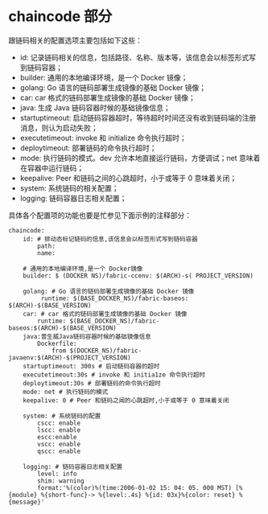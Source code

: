# chaincode 部分

跟链码相关的配置选项主要包括如下这些：

- id: 记录链码相关的信息，包括路径、名称、版本等，该信息会以标签形式写到链码容器；
- builder: 通用的本地编译环境，是一个 Docker 镜像；
- golang: Go 语言的链码部署生成镜像的基础 Docker 镜像；
- car: car 格式的链码部署生成镜像的基础 Docker 镜像；
- java: 生成 Java 链码容器时候的基础镜像信息；
- startuptimeout: 启动链码容器超时，等待超时时间还没有收到链码端的注册消息，则认为启动失败；
- executetimeout: invoke 和 initialize 命令执行超时；
- deploytimeout: 部署链码的命令执行超时；
- mode: 执行链码的模式。dev 允许本地直接运行链码，方便调试；net 意味着在容器中运行链码；
- keepalive: Peer 和链码之间的心跳超时，小于或等于 0 意味着关闭；
- system: 系统链码的相关配置；
- logging: 链码容器日志相关配置；

具体各个配置项的功能也要是忙参见下面示例的注释部分：

```
chaincode:
    id: # 排动态标记链码的信息,该信息会以标签形式写到链码容器
        path:
        name:
    
    # 通用的本地编译环境,是一个 Docker镜像
    builder: $ (DOCKER NS)/fabric-ccenv: $(ARCH)-s( PROJECT_VERSION)

    golang: # Go 语言的链码部署生成镜像的基础 Docker 镜像
         runtime: $(BASE_DOCKER_NS)/fabric-baseos: $(ARCH)-$(BASE_VERSION)
    car: # car 格式的链码部署生成镜像的基础 Docker 镜像
        runtime: $(BASE_DOCKER_NS)/fabric-baseos:$(ARCH)-$(BASE_VERSION)
    java:普生威Java链码容器时候的基础镜像信息
        Dockerfile:
            from $(DOCKER_NS)/fabric-javaenv:$(ARCH)-$(PROJECT_VERSION)
    startuptimeout: 300s # 启动链码容器的超时
    executetimeout:30s # invoke 和 initia1ze 命令执行超时
    deploytimeout:30s # 部署链码的命令执行超时
    mode: net # 执行链码的模式
    keepalive: 0 # Peer 和链码之闻的心跳超时,小于或等于 0 意味着关闭
    
    system: # 系统链码的配置
        cscc: enable
        lscc: enable
        escc:enable
        vscc: enable
        qscc: enable
    
    logging: # 链码容器日志相关配置
        level: info
        shim: warning
        format:'%(color)%(time:2006-01-02 15: 04: 05. 000 MST) [%{module} %{short-func}-> %{level:.4s} %{id: 03x}%{color: reset} %{message}'
```

